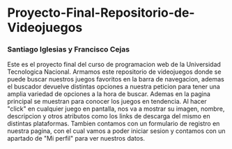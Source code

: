 # Proyecto-Final-Repositorio-de-Videojuegos
### Santiago Iglesias y Francisco Cejas
Este es el proyecto final del curso de programacion web de la Universidad Tecnologica Nacional.
Armamos este repositorio de videojuegos donde se puede buscar nuestros juegos favoritos en la barra de navegacion, ademas el buscador devuelve distintas opciones a nuestra peticion para tener una amplia variedad de opciones a la hora de buscar. Ademas en la pagina principal se muestran para conocer los juegos en tendencia.
Al hacer "click" en cualquier juego en pantalla, nos va a mostrar su imagen, nombre, descripcion y otros atributos como los links de descarga del mismo en distintas plataformas.
Tambien contamos con un formulario de registro en nuestra pagina, con el cual vamos a poder iniciar sesion y contamos con un apartado de "Mi perfil" para ver nuestros datos.
